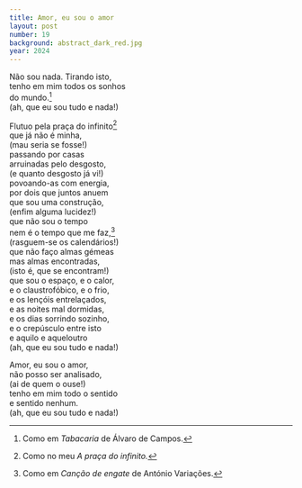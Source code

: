 ```yaml
---
title: Amor, eu sou o amor
layout: post
number: 19
background: abstract_dark_red.jpg
year: 2024
---
```


Não sou nada. Tirando isto,  
tenho em mim todos os sonhos  
do mundo.[^1]  
(ah, que eu sou tudo e nada!)  

Flutuo pela praça do infinito[^2]  
que já não é minha,  
(mau seria se fosse!)  
passando por casas  
arruinadas pelo desgosto,  
(e quanto desgosto já vi!)  
povoando-as com energia,  
por dois que juntos anuem  
que sou uma construção,    
(enfim alguma lucidez!)  
que não sou o tempo  
nem é o tempo que me faz,[^3]  
(rasguem-se os calendários!)  
que não faço almas gémeas  
mas almas encontradas,  
(isto é, que se encontram!)  
que sou o espaço, e o calor,  
e o claustrofóbico, e o frio,  
e os lençóis entrelaçados,  
e as noites mal dormidas,  
e os dias sorrindo sozinho,  
e o crepúsculo entre isto  
e aquilo e aqueloutro  
(ah, que eu sou tudo e nada!)  

Amor, eu sou o amor,  
não posso ser analisado,  
(ai de quem o ouse!)  
tenho em mim todo o sentido  
e sentido nenhum.  
(ah, que eu sou tudo e nada!)  

[^1]: Como em *Tabacaria* de Álvaro de Campos.
[^2]: Como no meu *A praça do infinito.*
[^3]: Como em *Canção de engate* de António Variações.